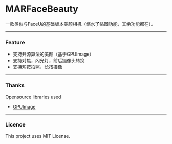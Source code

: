 # MARFaceBeauty

一款类似与FaceU的基础版本美颜相机（缩水了贴图功能，其余功能都在）。

*** 

### Feature

* 支持开源算法的美颜（基于GPUImage）
* 支持对焦，闪光灯，前后摄像头转换
* 支持短按拍照，长按摄像

***

### Thanks

Opensource libraries used
* [GPUImage](https://github.com/BradLarson/GPUImage)


***

### Licence

This project uses MIT License.


